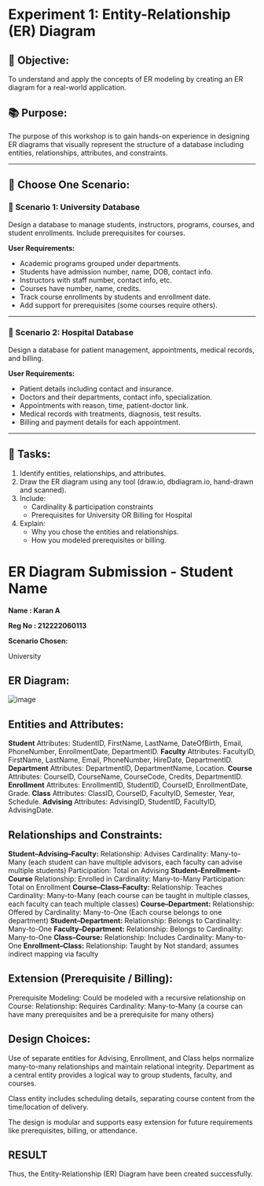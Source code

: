 # Experiment 1: Entity-Relationship (ER) Diagram

## 🎯 Objective:
To understand and apply the concepts of ER modeling by creating an ER diagram for a real-world application.

## 📚 Purpose:
The purpose of this workshop is to gain hands-on experience in designing ER diagrams that visually represent the structure of a database including entities, relationships, attributes, and constraints.

---

## 🧪 Choose One Scenario:

### 🔹 Scenario 1: University Database
Design a database to manage students, instructors, programs, courses, and student enrollments. Include prerequisites for courses.

**User Requirements:**
- Academic programs grouped under departments.
- Students have admission number, name, DOB, contact info.
- Instructors with staff number, contact info, etc.
- Courses have number, name, credits.
- Track course enrollments by students and enrollment date.
- Add support for prerequisites (some courses require others).

---

### 🔹 Scenario 2: Hospital Database
Design a database for patient management, appointments, medical records, and billing.

**User Requirements:**
- Patient details including contact and insurance.
- Doctors and their departments, contact info, specialization.
- Appointments with reason, time, patient-doctor link.
- Medical records with treatments, diagnosis, test results.
- Billing and payment details for each appointment.

---

## 📝 Tasks:
1. Identify entities, relationships, and attributes.
2. Draw the ER diagram using any tool (draw.io, dbdiagram.io, hand-drawn and scanned).
3. Include:
   - Cardinality & participation constraints
   - Prerequisites for University OR Billing for Hospital
4. Explain:
   - Why you chose the entities and relationships.
   - How you modeled prerequisites or billing.

# ER Diagram Submission - Student Name
**Name : Karan A**

**Reg No : 212222060113**

**Scenario Chosen:**

University

## ER Diagram:
![image](https://github.com/user-attachments/assets/f19ca1fb-376f-49d6-8440-5f07eb001c2f)

## Entities and Attributes:

**Student**
Attributes: StudentID, FirstName, LastName, DateOfBirth, Email, PhoneNumber, EnrollmentDate, DepartmentID.
**Faculty**
Attributes: FacultyID, FirstName, LastName, Email, PhoneNumber, HireDate, DepartmentID.
**Department**
Attributes: DepartmentID, DepartmentName, Location.
**Course**
Attributes: CourseID, CourseName, CourseCode, Credits, DepartmentID.
**Enrollment**
Attributes: EnrollmentID, StudentID, CourseID, EnrollmentDate, Grade.
**Class**
Attributes: ClassID, CourseID, FacultyID, Semester, Year, Schedule.
**Advising**
Attributes: AdvisingID, StudentID, FacultyID, AdvisingDate.

## Relationships and Constraints:

**Student–Advising–Faculty:**
Relationship: Advises Cardinality: Many-to-Many (each student can have multiple advisors, each faculty can advise multiple students) Participation: Total on Advising
**Student–Enrollment–Course**
Relationship: Enrolled in Cardinality: Many-to-Many Participation: Total on Enrollment
**Course–Class–Faculty:**
Relationship: Teaches Cardinality: Many-to-Many (each course can be taught in multiple classes, each faculty can teach multiple classes)
**Course–Department:**
Relationship: Offered by Cardinality: Many-to-One (Each course belongs to one department)
**Student–Department:**
Relationship: Belongs to Cardinality: Many-to-One
**Faculty–Department:**
Relationship: Belongs to Cardinality: Many-to-One
**Class–Course:**
Relationship: Includes Cardinality: Many-to-One
**Enrollment–Class:**
Relationship: Taught by Not standard; assumes indirect mapping via faculty

## Extension (Prerequisite / Billing):
Prerequisite Modeling:
Could be modeled with a recursive relationship on Course: Relationship: Requires Cardinality: Many-to-Many (a course can have many prerequisites and be a prerequisite for many others)

## Design Choices:
Use of separate entities for Advising, Enrollment, and Class helps normalize many-to-many relationships and maintain relational integrity. Department as a central entity provides a logical way to group students, faculty, and courses.

Class entity includes scheduling details, separating course content from the time/location of delivery.

The design is modular and supports easy extension for future requirements like prerequisites, billing, or attendance.

## RESULT
Thus, the Entity-Relationship (ER) Diagram have been created successfully.
